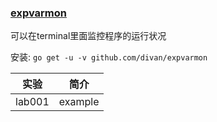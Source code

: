 ### [expvarmon](https://github.com/divan/expvarmon)
可以在terminal里面监控程序的运行状况

安装: `go get -u -v github.com/divan/expvarmon`

|实验|简介|
|---|---|
|lab001|example|